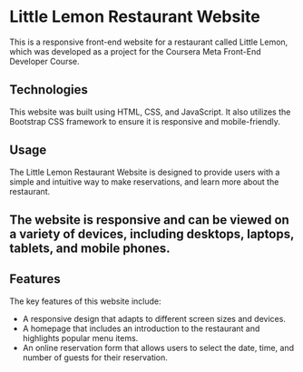 # Little Lemon Restaurant Website
This is a responsive front-end website for a restaurant called Little Lemon, which was developed as a project for the Coursera Meta Front-End Developer Course.

## Technologies
This website was built using HTML, CSS, and JavaScript. It also utilizes the Bootstrap CSS framework to ensure it is responsive and mobile-friendly.

## Usage
The Little Lemon Restaurant Website is designed to provide users with a simple and intuitive way to make reservations, and learn more about the restaurant.

## The website is responsive and can be viewed on a variety of devices, including desktops, laptops, tablets, and mobile phones.

## Features
The key features of this website include:

- A responsive design that adapts to different screen sizes and devices.
- A homepage that includes an introduction to the restaurant and highlights popular menu items.
- An online reservation form that allows users to select the date, time, and number of guests for their reservation.
